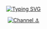 <div align="center">

  <!-- Typing SVG by DenverCoder1 - https://github.com/DenverCoder1/readme-typing-svg -->
  [![Typing SVG](https://readme-typing-svg.demolab.com?font=Comfortaa&size=28&duration=1&pause=983&color=E2E2E2&center=true&vCenter=true&repeat=false&width=435&lines=Welcome+to+CryptoBarge+profile)](https://git.io/typing-svg)

[![Channel ⚓](https://img.shields.io/badge/Crypto$БАРЖА_|_Subscribe_⚓-5B00FF?style=for-the-badge&logo=telegram&logoColor=white)](https://t.me/BargeCrypto)
